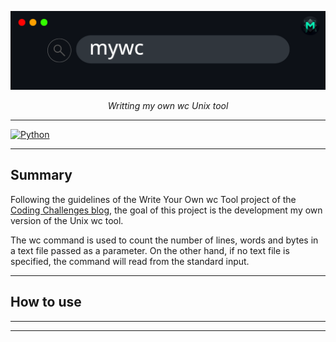 
![](./images/mywc_banner.png)

<p align="center">
<em>Writting my own wc Unix tool</em>
</p>

---

[![Python](https://img.shields.io/badge/Python-3.11+-3776AB?style=for-the-badge&logo=python&logoColor=white&labelColor=101010)](https://python.org)

---

## Summary 

Following the guidelines of the Write Your Own wc Tool project of the [Coding Challenges blog](https://codingchallenges.fyi/), the goal of this project is the development my own version of the Unix wc tool.

The wc command is used to count the number of lines, words and bytes in a text file passed as a parameter. On the other hand, if no text file is specified, the command will read from the standard input.

---

## How to use



---





---
